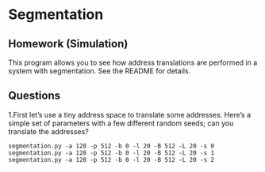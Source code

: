 # Segmentation
## Homework (Simulation)
This program allows you to see how address translations are performed in a system with segmentation. See the README for details.
## Questions
1.First let’s use a tiny address space to translate some addresses. Here’s a simple set of parameters with a few different random seeds; can you translate the addresses?
```
segmentation.py -a 128 -p 512 -b 0 -l 20 -B 512 -L 20 -s 0
segmentation.py -a 128 -p 512 -b 0 -l 20 -B 512 -L 20 -s 1
segmentation.py -a 128 -p 512 -b 0 -l 20 -B 512 -L 20 -s 2
```
